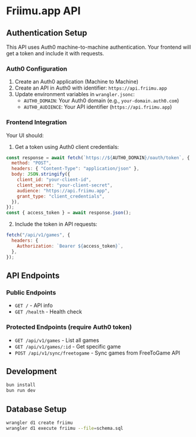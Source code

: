 # Friimu.app API

## Authentication Setup

This API uses Auth0 machine-to-machine authentication. Your frontend will get a token and include it with requests.

### Auth0 Configuration

1. Create an Auth0 application (Machine to Machine)
2. Create an API in Auth0 with identifier: `https://api.friimu.app`
3. Update environment variables in `wrangler.jsonc`:
   - `AUTH0_DOMAIN`: Your Auth0 domain (e.g., `your-domain.auth0.com`)
   - `AUTH0_AUDIENCE`: Your API identifier (`https://api.friimu.app`)

### Frontend Integration

Your UI should:

1. Get a token using Auth0 client credentials:

```javascript
const response = await fetch(`https://${AUTH0_DOMAIN}/oauth/token`, {
  method: "POST",
  headers: { "Content-Type": "application/json" },
  body: JSON.stringify({
    client_id: "your-client-id",
    client_secret: "your-client-secret",
    audience: "https://api.friimu.app",
    grant_type: "client_credentials",
  }),
});
const { access_token } = await response.json();
```

2. Include the token in API requests:

```javascript
fetch("/api/v1/games", {
  headers: {
    Authorization: `Bearer ${access_token}`,
  },
});
```

## API Endpoints

### Public Endpoints

- `GET /` - API info
- `GET /health` - Health check

### Protected Endpoints (require Auth0 token)

- `GET /api/v1/games` - List all games
- `GET /api/v1/games/:id` - Get specific game
- `POST /api/v1/sync/freetogame` - Sync games from FreeToGame API

## Development

```bash
bun install
bun run dev
```

## Database Setup

```bash
wrangler d1 create friimu
wrangler d1 execute friimu --file=schema.sql
```
